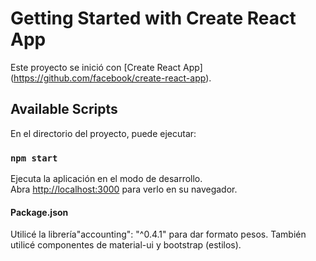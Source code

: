 # Getting Started with Create React App

Este proyecto se inició con [Create React App] (https://github.com/facebook/create-react-app).

## Available Scripts

En el directorio del proyecto, puede ejecutar:

### `npm start`

Ejecuta la aplicación en el modo de desarrollo.\
Abra [http://localhost:3000](http://localhost:3000) para verlo en su navegador.


#### Package.json
Utilicé la librería"accounting": "^0.4.1" para dar formato pesos.
También utilicé componentes de material-ui y bootstrap (estilos).